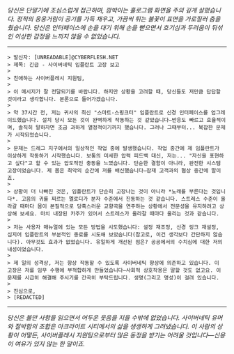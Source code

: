 _당신은 단말기에 조심스럽게 접근하며, 깜박이는 홀로그램 화면을 주의 깊게 살폈습니다. 정적의 웅웅거림이 공기를 가득 채우고, 가끔씩 튀는 불꽃이 표면을 가로질러 춤을 췄습니다. 당신은 인터페이스에 손을 대기 위해 손을 뻗으면서 호기심과 두려움이 뒤섞인 이상한 감정을 느끼지 않을 수 없었습니다._

---

```
> 발신자: [UNREADABLE]@CYBERFLESH.NET
> 제목: 긴급 - 사이버네틱 임플란트 고장 보고
>
> 친애하는 사이버플레시 지원팀,
>
> 이 메시지가 잘 전달되기를 바랍니다. 하지만 상황을 고려할 때, 당신들도 저만큼 답답할 것이라고 생각합니다. 본론으로 들어가겠습니다.
>
> 약 37시간 전, 저는 귀사의 최신 "스마트-스핑크터" 임플란트로 신경 인터페이스를 업그레이드했습니다. 설치 당시 모든 것이 완벽하게 작동하는 것 같았습니다—반응도 빠르고 효율적이며, 솔직히 말하자면 조금 과하게 열정적이기까지 했습니다. 그러나 그때부터... 복잡한 문제가 시작되었습니다.
>
> 문제는 드레그 지구에서의 일상적인 작업 중에 발생했습니다. 작업 중간에 제 임플란트가 이상하게 작동하기 시작했습니다. 보통의 미세한 압력 피드백 대신, 저는... "자신을 표현하고 싶다"고 할 수 있는 압도적인 충동을 느꼈습니다. 단순한 결함이 아니라, 완전한 시스템 고장이었습니다. 제 몸은 최악의 순간에 저를 배신했습니다—잠재 고객과의 협상 중간에 말이죠.
>
> 상황이 더 나빠진 것은, 임플란트가 단순히 고장나는 것이 아니라 *노래를 부른다는 것입니다*. 고음의 귀를 찌르는 멜로디가 분자 수준에서 진동하는 것 같습니다. 스트레스 수준이 올라갈 때마다 몸이 본질적으로 당혹스러운 교향곡을 연주하는 상황에서 전문성을 유지하려고 상상해 보세요. 마치 내장된 카주가 있어서 스트레스가 올라갈 때마다 울리는 것과 같습니다.
>
> 저는 사용자 매뉴얼에 있는 모든 방법을 시도했습니다: 설정 재조정, 신경 링크 재설정, 심지어 임플란트의 부분적인 종료를 시도해 보았습니다(참고로, 이건 생각보다 간단하지 않습니다). 아무것도 효과가 없었습니다. 유일하게 개선된 점은? 공공에서의 수치심에 대한 저의 내성이었습니다.
>
> 제 일의 성격상, 저는 항상 작동할 수 있도록 사이버네틱 향상에 의존하고 있습니다. 이 고장은 저를 임무 수행에 부적합하게 만들었습니다—사회적 상호작용은 말할 것도 없고요. 이 문제를 시급히 해결해 주시기를 간곡히 부탁드립니다. 생명(그리고 명성)이 걸려 있습니다.
>
> 진심으로,
> [REDACTED]
```

---

_당신은 불만 사항을 읽으면서 어두운 웃음을 지을 수밖에 없었습니다. 사이버네틱 유머와 절박함의 조합은 아크라이트 시티에서의 삶을 생생하게 그려냈습니다. 이 사람의 상황이 어떻든, 사이버플레시 지원팀으로부터 많은 동정을 받기는 어려울 것입니다—신용이 여유가 있지 않는 한 말이죠._
